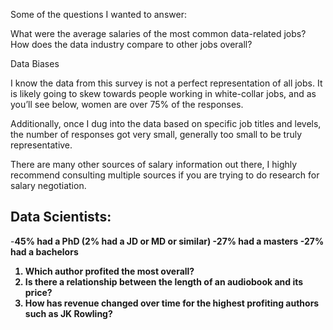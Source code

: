 
Some of the questions I wanted to answer:

What were the average salaries of the most common data-related jobs?
How does the data industry compare to other jobs overall?

Data Biases

I know the data from this survey is not a perfect representation of all jobs. It is likely going to skew towards people working in white-collar jobs, and as you’ll see below, women are over 75% of the responses.

Additionally, once I dug into the data based on specific job titles and levels, the number of responses got very small, generally too small to be truly representative.

There are many other sources of salary information out there, I highly recommend consulting multiple sources if you are trying to do research for salary negotiation.


## Data Scientists:
-<b>45% had a PhD (2% had a JD or MD or similar)<b>
-<b>27% had a masters<b>
-<b>27% had a bachelors<b>
1. **Which author profited the most overall?**
2. **Is there a relationship between the length of an audiobook and its price?**
3. **How has revenue changed over time for the highest profiting authors such as JK Rowling?**
